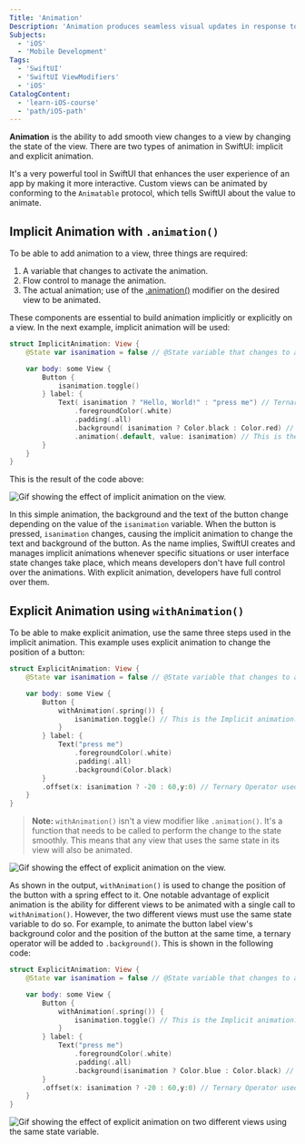 ```yaml
---
Title: 'Animation'
Description: 'Animation produces seamless visual updates in response to state changes.'
Subjects:
  - 'iOS'
  - 'Mobile Development'
Tags:
  - 'SwiftUI'
  - 'SwiftUI ViewModifiers'
  - 'iOS'
CatalogContent:
  - 'learn-iOS-course'
  - 'path/iOS-path'
---
```


**Animation** is the ability to add smooth view changes to a view by changing the state of the view. There are two types of animation in SwiftUI: implicit and explicit animation.

It's a very powerful tool in SwiftUI that enhances the user experience of an app by making it more interactive. Custom views can be animated by conforming to the `Animatable` protocol, which tells SwiftUI about the value to animate.

## Implicit Animation with `.animation()`

To be able to add animation to a view, three things are required:

1. A variable that changes to activate the animation.
2. Flow control to manage the animation.
3. The actual animation; use of the [.animation()](https://www.codecademy.com/resources/docs/swiftui/viewmodifier/animation) modifier on the desired view to be animated.

These components are essential to build animation implicitly or explicitly on a view. In the next example, implicit animation will be used:

```swift
struct ImplicitAnimation: View {
    @State var isanimation = false // @State variable that changes to activate the animation.

    var body: some View {
        Button {
            isanimation.toggle()
        } label: {
            Text( isanimation ? "Hello, World!" : "press me") // Ternary used to change the view based on the value of the isanimation.
                .foregroundColor(.white)
                .padding(.all)
                .background( isanimation ? Color.black : Color.red) // Ternary operator used to change the view based on the value of the isanimation.
                .animation(.default, value: isanimation) // This is the implicit animation. This gets activated when isanimation changes in value.
        }
    }
}
```

This is the result of the code above:

![Gif showing the effect of implicit animation on the view.](https://raw.githubusercontent.com/Codecademy/docs/main/media/swiftui-animation-implicit.gif)

In this simple animation, the background and the text of the button change depending on the value of the `isanimation` variable. When the button is pressed, `isanimation` changes, causing the implicit animation to change the text and background of the button. As the name implies, SwiftUI creates and manages implicit animations whenever specific situations or user interface state changes take place, which means developers don't have full control over the animations. With explicit animation, developers have full control over them.

## Explicit Animation using `withAnimation()`

To be able to make explicit animation, use the same three steps used in the implicit animation. This example uses explicit animation to change the position of a button:

```swift
struct ExplicitAnimation: View {
    @State var isanimation = false // @State variable that changes to activate the animation.

    var body: some View {
        Button {
            withAnimation(.spring()) {
                isanimation.toggle() // This is the Implicit animation.
            }
        } label: {
            Text("press me")
                .foregroundColor(.white)
                .padding(.all)
                .background(Color.black)
        }
        .offset(x: isanimation ? -20 : 60,y:0) // Ternary Operator used to change the view based on the value of the animation.
    }
}
```

> **Note:** `withAnimation()` isn't a view modifier like `.animation()`. It's a function that needs to be called to perform the change to the state smoothly. This means that any view that uses the same state in its view will also be animated.

![Gif showing the effect of explicit animation on the view.](https://raw.githubusercontent.com/Codecademy/docs/main/media/swiftui-animation-explicit-1.gif)

As shown in the output, `withAnimation()` is used to change the position of the button with a spring effect to it. One notable advantage of explicit animation is the ability for different views to be animated with a single call to `withAnimation()`. However, the two different views must use the same state variable to do so. For example, to animate the button label view's background color and the position of the button at the same time, a ternary operator will be added to `.background()`. This is shown in the following code:

```swift
struct ExplicitAnimation: View {
    @State var isanimation = false // @State variable that changes to activate the animation.

    var body: some View {
        Button {
            withAnimation(.spring()) {
                isanimation.toggle() // This is the Implicit animation.
            }
        } label: {
            Text("press me")
                .foregroundColor(.white)
                .padding(.all)
                .background(isanimation ? Color.blue : Color.black) // Ternary Operator used to change the view based on the value of the animation.
        }
        .offset(x: isanimation ? -20 : 60,y:0) // Ternary Operator used to change the view based on the value of the animation.
    }
}
```

![Gif showing the effect of explicit animation on two different views using the same state variable.](https://raw.githubusercontent.com/Codecademy/docs/main/media/swiftui-animation-explicit-2.gif)
